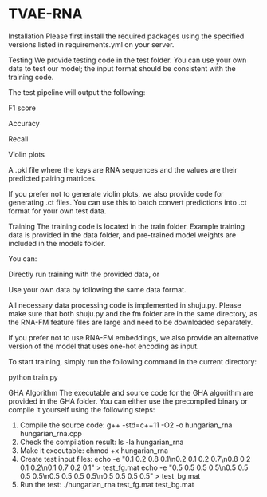 # TVAE-RNA
Installation
Please first install the required packages using the specified versions listed in requirements.yml on your server.

Testing
We provide testing code in the test folder. You can use your own data to test our model; the input format should be consistent with the training code.

The test pipeline will output the following:

F1 score

Accuracy

Recall

Violin plots

A .pkl file where the keys are RNA sequences and the values are their predicted pairing matrices.

If you prefer not to generate violin plots, we also provide code for generating .ct files. You can use this to batch convert predictions into .ct format for your own test data.

Training
The training code is located in the train folder. Example training data is provided in the data folder, and pre-trained model weights are included in the models folder.

You can:

Directly run training with the provided data, or

Use your own data by following the same data format.

All necessary data processing code is implemented in shuju.py. Please make sure that both shuju.py and the fm folder are in the same directory, as the RNA-FM feature files are large and need to be downloaded separately.

If you prefer not to use RNA-FM embeddings, we also provide an alternative version of the model that uses one-hot encoding as input.

To start training, simply run the following command in the current directory:

python train.py

GHA Algorithm
The executable and source code for the GHA algorithm are provided in the GHA folder. You can either use the precompiled binary or compile it yourself using the following steps:

1. Compile the source code:
g++ -std=c++11 -O2 -o hungarian_rna hungarian_rna.cpp
2. Check the compilation result:
ls -la hungarian_rna
3. Make it executable:
chmod +x hungarian_rna
4. Create test input files:
echo -e "0.1 0.2 0.8 0.1\n0.2 0.1 0.2 0.7\n0.8 0.2 0.1 0.2\n0.1 0.7 0.2 0.1" > test_fg.mat
echo -e "0.5 0.5 0.5 0.5\n0.5 0.5 0.5 0.5\n0.5 0.5 0.5 0.5\n0.5 0.5 0.5 0.5" > test_bg.mat
5. Run the test:
./hungarian_rna test_fg.mat test_bg.mat
